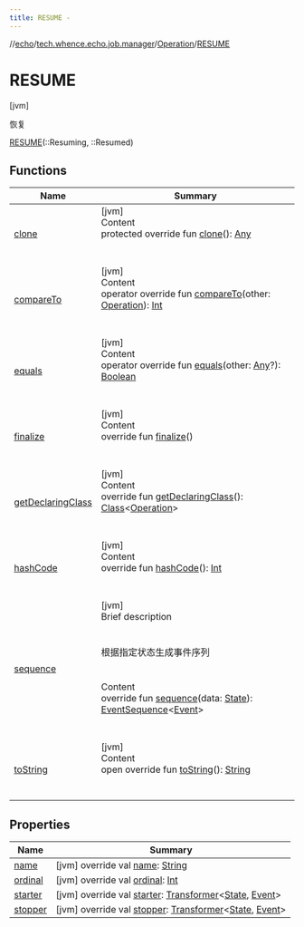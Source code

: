 ```yaml
---
title: RESUME -
---
```

//[echo](../../../index.md)/[tech.whence.echo.job.manager](../../index.md)/[Operation](../index.md)/[RESUME](index.md)



# RESUME  
 [jvm] 

恢复

[RESUME](index.md)(::Resuming, ::Resumed)  
  
   


## Functions  
  
|  Name|  Summary| 
|---|---|
| [clone](../../../tech.whence.echo.webclient.response/-response-mocker/-purpose/-p-a-r-s-e-d/index.md#kotlin/Enum/clone/#/PointingToDeclaration/)| [jvm]  <br>Content  <br>protected override fun [clone](../../../tech.whence.echo.webclient.response/-response-mocker/-purpose/-p-a-r-s-e-d/index.md#kotlin/Enum/clone/#/PointingToDeclaration/)(): [Any](https://kotlinlang.org/api/latest/jvm/stdlib/kotlin/-any/index.html)  <br><br><br>
| [compareTo](index.md#kotlin/Enum/compareTo/#tech.whence.echo.job.manager.Operation/PointingToDeclaration/)| [jvm]  <br>Content  <br>operator override fun [compareTo](index.md#kotlin/Enum/compareTo/#tech.whence.echo.job.manager.Operation/PointingToDeclaration/)(other: [Operation](../index.md)): [Int](https://kotlinlang.org/api/latest/jvm/stdlib/kotlin/-int/index.html)  <br><br><br>
| [equals](../../../tech.whence.echo.webclient.response/-response-mocker/-purpose/-p-a-r-s-e-d/index.md#kotlin/Enum/equals/#kotlin.Any?/PointingToDeclaration/)| [jvm]  <br>Content  <br>operator override fun [equals](../../../tech.whence.echo.webclient.response/-response-mocker/-purpose/-p-a-r-s-e-d/index.md#kotlin/Enum/equals/#kotlin.Any?/PointingToDeclaration/)(other: [Any](https://kotlinlang.org/api/latest/jvm/stdlib/kotlin/-any/index.html)?): [Boolean](https://kotlinlang.org/api/latest/jvm/stdlib/kotlin/-boolean/index.html)  <br><br><br>
| [finalize](../../../tech.whence.echo.webclient.response/-response-mocker/-purpose/-p-a-r-s-e-d/index.md#kotlin/Enum/finalize/#/PointingToDeclaration/)| [jvm]  <br>Content  <br>override fun [finalize](../../../tech.whence.echo.webclient.response/-response-mocker/-purpose/-p-a-r-s-e-d/index.md#kotlin/Enum/finalize/#/PointingToDeclaration/)()  <br><br><br>
| [getDeclaringClass](../../../tech.whence.echo.webclient.response/-response-mocker/-purpose/-p-a-r-s-e-d/index.md#kotlin/Enum/getDeclaringClass/#/PointingToDeclaration/)| [jvm]  <br>Content  <br>override fun [getDeclaringClass](../../../tech.whence.echo.webclient.response/-response-mocker/-purpose/-p-a-r-s-e-d/index.md#kotlin/Enum/getDeclaringClass/#/PointingToDeclaration/)(): [Class](https://docs.oracle.com/javase/8/docs/api/java/lang/Class.html)<[Operation](../index.md)>  <br><br><br>
| [hashCode](../../../tech.whence.echo.webclient.response/-response-mocker/-purpose/-p-a-r-s-e-d/index.md#kotlin/Enum/hashCode/#/PointingToDeclaration/)| [jvm]  <br>Content  <br>override fun [hashCode](../../../tech.whence.echo.webclient.response/-response-mocker/-purpose/-p-a-r-s-e-d/index.md#kotlin/Enum/hashCode/#/PointingToDeclaration/)(): [Int](https://kotlinlang.org/api/latest/jvm/stdlib/kotlin/-int/index.html)  <br><br><br>
| [sequence](../sequence.md)| [jvm]  <br>Brief description  <br><br><br>根据指定状态生成事件序列<br><br>  <br>Content  <br>override fun [sequence](../sequence.md)(data: [State](../../../tech.whence.echo.job.manager.state/-state/index.md)): [EventSequence](../../../tech.whence.echo.event/-event-sequence/index.md)<[Event](../../-event/index.md)>  <br><br><br>
| [toString](../../../tech.whence.echo.webclient.response/-response-mocker/-purpose/-p-a-r-s-e-d/index.md#kotlin/Enum/toString/#/PointingToDeclaration/)| [jvm]  <br>Content  <br>open override fun [toString](../../../tech.whence.echo.webclient.response/-response-mocker/-purpose/-p-a-r-s-e-d/index.md#kotlin/Enum/toString/#/PointingToDeclaration/)(): [String](https://kotlinlang.org/api/latest/jvm/stdlib/kotlin/-string/index.html)  <br><br><br>


## Properties  
  
|  Name|  Summary| 
|---|---|
| [name](index.md#tech.whence.echo.job.manager/Operation.RESUME/name/#/PointingToDeclaration/)|  [jvm] override val [name](index.md#tech.whence.echo.job.manager/Operation.RESUME/name/#/PointingToDeclaration/): [String](https://kotlinlang.org/api/latest/jvm/stdlib/kotlin/-string/index.html)   <br>
| [ordinal](index.md#tech.whence.echo.job.manager/Operation.RESUME/ordinal/#/PointingToDeclaration/)|  [jvm] override val [ordinal](index.md#tech.whence.echo.job.manager/Operation.RESUME/ordinal/#/PointingToDeclaration/): [Int](https://kotlinlang.org/api/latest/jvm/stdlib/kotlin/-int/index.html)   <br>
| [starter](index.md#tech.whence.echo.job.manager/Operation.RESUME/starter/#/PointingToDeclaration/)|  [jvm] override val [starter](index.md#tech.whence.echo.job.manager/Operation.RESUME/starter/#/PointingToDeclaration/): [Transformer](../../../tech.whence.echo.function/-transformer/index.md)<[State](../../../tech.whence.echo.job.manager.state/-state/index.md), [Event](../../-event/index.md)>   <br>
| [stopper](index.md#tech.whence.echo.job.manager/Operation.RESUME/stopper/#/PointingToDeclaration/)|  [jvm] override val [stopper](index.md#tech.whence.echo.job.manager/Operation.RESUME/stopper/#/PointingToDeclaration/): [Transformer](../../../tech.whence.echo.function/-transformer/index.md)<[State](../../../tech.whence.echo.job.manager.state/-state/index.md), [Event](../../-event/index.md)>   <br>

